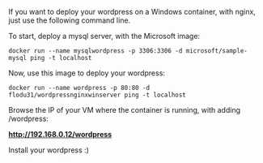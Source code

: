 If you want to deploy your wordpress on a Windows container, with nginx, just use the following command line.

To start, deploy a mysql server, with the Microsoft image:

    docker run --name mysqlwordpress -p 3306:3306 -d microsoft/sample-mysql ping -t localhost

Now, use this image to deploy your wordpress:

    docker run --name wordpress -p 80:80 -d flodu31/wordpressnginxwinserver ping -t localhost

Browse the IP of your VM where the container is running, with adding /wordpress:

__http://192.168.0.12/wordpress__

Install your wordpress :)
